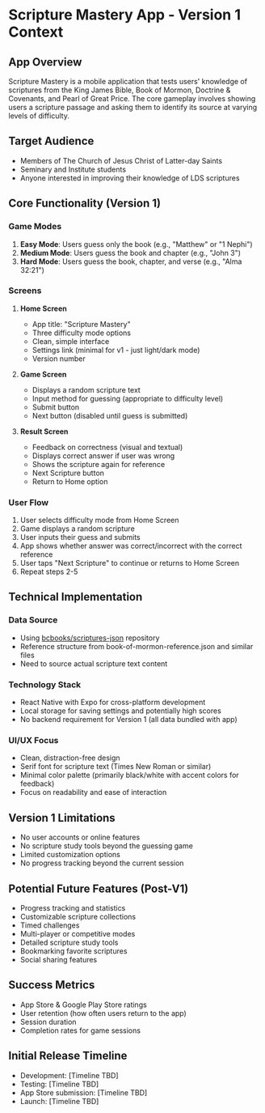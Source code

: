 # Scripture Mastery App - Version 1 Context

## App Overview
Scripture Mastery is a mobile application that tests users' knowledge of scriptures from the King James Bible, Book of Mormon, Doctrine & Covenants, and Pearl of Great Price. The core gameplay involves showing users a scripture passage and asking them to identify its source at varying levels of difficulty.

## Target Audience
- Members of The Church of Jesus Christ of Latter-day Saints
- Seminary and Institute students
- Anyone interested in improving their knowledge of LDS scriptures

## Core Functionality (Version 1)

### Game Modes
1. **Easy Mode**: Users guess only the book (e.g., "Matthew" or "1 Nephi")
2. **Medium Mode**: Users guess the book and chapter (e.g., "John 3")
3. **Hard Mode**: Users guess the book, chapter, and verse (e.g., "Alma 32:21")

### Screens
1. **Home Screen**
   - App title: "Scripture Mastery"
   - Three difficulty mode options
   - Clean, simple interface
   - Settings link (minimal for v1 - just light/dark mode)
   - Version number

2. **Game Screen**
   - Displays a random scripture text
   - Input method for guessing (appropriate to difficulty level)
   - Submit button
   - Next button (disabled until guess is submitted)

3. **Result Screen**
   - Feedback on correctness (visual and textual)
   - Displays correct answer if user was wrong
   - Shows the scripture again for reference
   - Next Scripture button
   - Return to Home option

### User Flow
1. User selects difficulty mode from Home Screen
2. Game displays a random scripture
3. User inputs their guess and submits
4. App shows whether answer was correct/incorrect with the correct reference
5. User taps "Next Scripture" to continue or returns to Home Screen
6. Repeat steps 2-5

## Technical Implementation

### Data Source
- Using [bcbooks/scriptures-json](https://github.com/bcbooks/scriptures-json) repository
- Reference structure from book-of-mormon-reference.json and similar files
- Need to source actual scripture text content

### Technology Stack
- React Native with Expo for cross-platform development
- Local storage for saving settings and potentially high scores
- No backend requirement for Version 1 (all data bundled with app)

### UI/UX Focus
- Clean, distraction-free design
- Serif font for scripture text (Times New Roman or similar)
- Minimal color palette (primarily black/white with accent colors for feedback)
- Focus on readability and ease of interaction

## Version 1 Limitations
- No user accounts or online features
- No scripture study tools beyond the guessing game
- Limited customization options
- No progress tracking beyond the current session

## Potential Future Features (Post-V1)
- Progress tracking and statistics
- Customizable scripture collections
- Timed challenges
- Multi-player or competitive modes
- Detailed scripture study tools
- Bookmarking favorite scriptures
- Social sharing features

## Success Metrics
- App Store & Google Play Store ratings
- User retention (how often users return to the app)
- Session duration
- Completion rates for game sessions

## Initial Release Timeline
- Development: [Timeline TBD]
- Testing: [Timeline TBD]
- App Store submission: [Timeline TBD]
- Launch: [Timeline TBD]